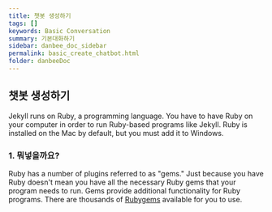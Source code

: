 ```yaml
---
title: 챗봇 생성하기
tags: []
keywords: Basic Conversation
summary: 기본대화하기
sidebar: danbee_doc_sidebar
permalink: basic_create_chatbot.html
folder: danbeeDoc
---
```


## 챗봇 생성하기

Jekyll runs on Ruby, a programming language. You have to have Ruby on your computer in order to run Ruby-based programs like Jekyll. Ruby is installed on the Mac by default, but you must add it to Windows.

### 1. 뭐넣을까요?

Ruby has a number of plugins referred to as "gems." Just because you have Ruby doesn't mean you have all the necessary Ruby gems that your program needs to run. Gems provide additional functionality for Ruby programs. There are thousands of [Rubygems](https://rubygems.org/) available for you to use.

